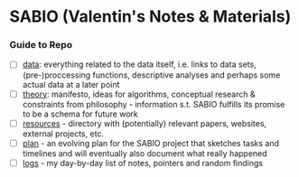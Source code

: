 # SABIO (Valentin's Notes & Materials)

### Guide to Repo

 - [ ] [data](/data): everything related to the data itself, i.e. links to data sets, (pre-)proccessing functions, descriptive analyses and perhaps some actual data at a later point
 - [ ] [theory](/theory): manifesto, ideas for algorithms, conceptual research & constraints from philosophy - information s.t. SABIO fulfills its promise to be a schema for future work 
 - [ ] [resources](/resources) - directory with (potentially) relevant papers, websites, external projects, etc.
 - [ ] [plan](/plan.md) - an evolving plan for the SABIO project that sketches tasks and timelines and will eventually also document what really happened
 - [ ] [logs](/logs.md) - my day-by-day list of notes, pointers and random findings
